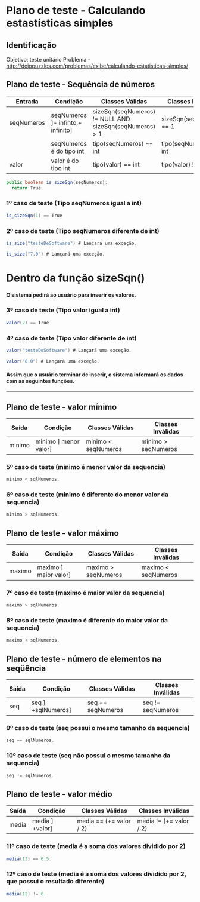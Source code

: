 # Plano de teste - Calculando estastísticas simples 

## Identificação

Objetivo: teste unitário
Problema - http://dojopuzzles.com/problemas/exibe/calculando-estatisticas-simples/


## Plano de teste - Sequência de números

| Entrada             | Condição                            | Classes Válidas                  | Classes Inválidas             |
| -------------       | -------------                       | -------------------------------- | ----------------              |
| seqNumeros          | seqNumeros ]- infinto,+ infinito]   | sizeSqn(seqNumeros) != NULL AND sizeSqn(seqNumeros) > 1  |sizeSqn(seqNumeros) == 1   |
|                     | seqNumeros é do tipo int            | tipo(seqNumeros) == int          | tipo(seqNumeros) != int       |
| valor               | valor é do tipo int                 | tipo(valor) == int               | tipo(valor) != int       |

```java
public boolean is_sizeSqn(seqNumeros):
  return True
```

### 1º caso de teste (Tipo seqNumeros igual a int)

```java
is_sizeSqn(1) == True
```

### 2º caso de teste (Tipo seqNumeros diferente de int)

```java
is_size("testeDeSoftware") # Lançará uma exceção.
```
```java
is_size("7.0") # Lançará uma exceção.
```

# Dentro da função sizeSqn() 
  #### O sistema pedirá ao usuário para inserir os valores.
  
  ### 3º caso de teste (Tipo valor igual a int)

```java
valor(2) == True
```
  ### 4º caso de teste (Tipo valor diferente de int)

```java
valor("testeDeSoftware") # Lançará uma exceção.
```
```java
valor("8.0") # Lançará uma exceção.
```
  
  #### Assim que o usuário terminar de inserir, o sistema informará os dados com as seguintes funções.
-----------------------------------------------------------------------------------------------------------------------------------------
## Plano de teste - valor mínimo

| Saída               | Condição                            | Classes Válidas                  | Classes Inválidas             |
| -------------       | -------------                       | -------------------------------- | ----------------              |
| minimo               |  minimo ] menor valor]             | minimo < seqNumeros              | minimo > seqNumeros           |

  ### 5º caso de teste (minimo é menor valor da sequencia)
 ```java
minimo < sqlNumeros.
```

  ### 6º caso de teste (minimo é diferente do menor valor da sequencia)
 ```java
minimo > sqlNumeros.
```

## Plano de teste - valor máximo

| Saída               | Condição                            | Classes Válidas                  | Classes Inválidas             |
| -------------       | -------------                       | -------------------------------- | ----------------              |
| maximo              |  maximo ] maior valor]              | maximo > seqNumeros              | maximo <  seqNumeros          |

  ### 7º caso de teste (maximo é maior valor da sequencia)
 ```java
maximo > sqlNumeros.
```

  ### 8º caso de teste (maximo é diferente do maior valor da sequencia)
 ```java
maximo < sqlNumeros.
```

## Plano de teste - número de elementos na seqüência

| Saída               | Condição                            | Classes Válidas                  | Classes Inválidas             |
| -------------       | -------------                       | -------------------------------- | ----------------              |
| seq                 |  seq ] +sqlNumeros]                 | seq == seqNumeros                | seq != seqNumeros             |

  ### 9º caso de teste (seq possui o mesmo tamanho da sequencia)
 ```java
seq == sqlNumeros.
```

  ### 10º caso de teste (seq não possui o mesmo tamanho da sequencia)
 ```java
seq != sqlNumeros.
```

## Plano de teste - valor médio

| Saída               | Condição                            | Classes Válidas                  | Classes Inválidas             |
| -------------       | -------------                       | -------------------------------- | ----------------              |
| media               |  media ] +valor]                    | media == (+= valor / 2)          | media != (+= valor / 2)       |

  ### 11º caso de teste (media é a soma dos valores dividido por 2)
 ```java
media(13) == 6.5.
```

  ### 12º caso de teste (media é a soma dos valores dividido por 2, que possui o resultado diferente)
 ```java
media(12) != 6.
```
